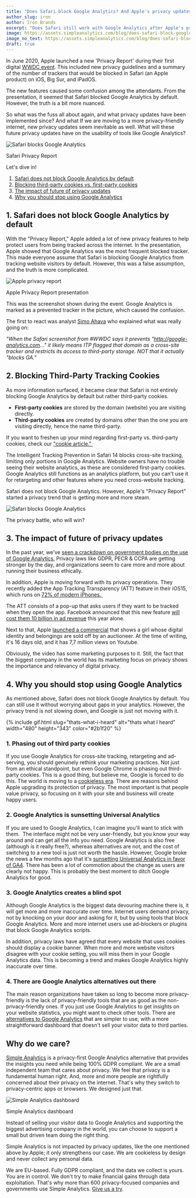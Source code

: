 ```yaml
---
title: "Does Safari block Google Analytics? And Apple's privacy updates"
author_slug: iron
author: Iron Brands
excerpt: "Does Safari still work with Google Analytics after Apple's privacy updates? And what does the future hold."
image: https://assets.simpleanalytics.com/blog/does-safari-block-google-analytics-and-apple-privacy-updates/social-image-text.png
image_no_text: https://assets.simpleanalytics.com/blog/does-safari-block-google-analytics-and-apple-privacy-updates/social-image-no-text.png
draft: true
---
```


In June 2020, Apple launched a new 'Privacy Report' during their first digital [WWDC event](https://insiderpaper.com/apple-wwdc-livestream-online-start-time-watch/). This included new privacy guidelines and a summary of the number of trackers that would be blocked in Safari (an Apple product) on iOS, Big Sur, and iPadOS.

The new features caused some confusion among the attendants. From the presentation, it seemed that Safari blocked Google Analytics by default. However, the truth is a bit more nuanced.

So what was the fuss all about again, and what privacy updates have been implemented since? And what If we are moving to a more privacy-friendly internet, new privacy updates seem inevitable as well. What will these future privacy updates have on the usability of tools like Google Analytics? 

<img src="https://assets.simpleanalytics.com/blog/does-safari-block-google-analytics-and-apple-privacy-updates/privacy-report-marktplaats.png" alt="Safari blocks Google Analytics" class="border" style="border-color: #dbdbdb;" />
<p class="caption" markdown="1">
  Safari Privacy Report
</p>

Let's dive in!

1.  [Safari does not block Google Analytics by default](#1-safari-does-not-block-google-analytics-by-default)
2.  [Blocking third-party cookies vs. first-party cookies](#2-blocking-third-party-tracking-cookies)
3.  [The impact of future of privacy updates](#3-the-impact-of-future-of-privacy-updates)
4.  [Why you should stop using Google Analytics](#4-why-you-should-stop-using-google-analytics)

## 1. Safari does not block Google Analytics by default 

With the "Privacy Report," Apple added a lot of new privacy features to help protect users from being tracked across the internet. In the presentation, Apple showed that Google Analytics was the most frequent blocked tracker. This made everyone assume that Safari is blocking Google Analytics from tracking website visitors by default. However, this was a false assumption, and the truth is more complicated.

<img src="https://assets.simpleanalytics.com/blog/does-safari-block-google-analytics-and-apple-privacy-updates/privacy-report-dropdown.png" alt="Apple privacy report" class="border-radius" />
<p class="caption" markdown="1">
  Apple Privacy Report presentation
</p>

This was the screenshot shown during the event. Google Analytics is marked as a prevented tracker in the picture, which caused the confusion.

The first to react was analyst [Simo Ahava](https://twitter.com/SimoAhava) who explained what was really going on:

*"When the Safari screenshot from #WWDC says it prevents "http://google-analytics.com..." it likely means ITP flagged that domain as a cross-site tracker and restricts its access to third-party storage. NOT that it actually "blocks GA."*

## 2. Blocking Third-Party Tracking Cookies

As more information surfaced, it became clear that Safari is not entirely blocking Google Analytics by default but rather third-party cookies.

-   **First-party cookies** are stored by the domain (website) you are visiting directly.
-   **Third-party cookies** are created by domains other than the one you are visiting directly, hence the name third-party.

If you want to freshen up your mind regarding first-party vs. third-party cookies, check our ["cookie article." ](https://blog.simpleanalytics.com/what-are-internet-cookies)

The Intelligent Tracking Prevention in Safari 14 blocks cross-site tracking, limiting only portions in Google Analytics. Website owners have no trouble seeing their website analytics, as these are considered first-party cookies. Google Analytics still functions as an analytics platform, but you can't use it for retargeting and other features where you need cross-website tracking.

Safari does not block Google Analytics. However, Apple's "Privacy Report" started a privacy trend that is getting more and more steam. 

<img src="https://assets.simpleanalytics.com/blog/does-safari-block-google-analytics-and-apple-privacy-updates/social-image-no-text.png" alt="Safari blocks Google Analytics" class="border-radius" />
<p class="caption" markdown="1">
  The privacy battle, who will win?
</p>

## 3. The impact of future of privacy updates

In the past year, we've [seen a crackdown on government bodies on the use of Google Analytics.](https://blog.simpleanalytics.com/france-rules-google-analytics-to-be-in-conflict-with-gdpr-ruling) Privacy laws like GDPR, PECR & CCPA are getting stronger by the day, and organizations seem to care more and more about running their business ethically.

In addition, Apple is moving forward with its privacy operations. They recently added the App Tracking Transparency (ATT) feature in their iOS15, which runs on [72% of modern iPhones. ](https://developer.apple.com/support/app-store/)

The ATT consists of a pop-up that asks users if they want to be tracked when they open the app. Facebook announced that this new feature [will cost them 10 billion in ad revenue](https://www.cnbc.com/2022/02/02/facebook-parent-meta-fb-q4-2021-earnings.html) this year alone.

Next to that, Apple [launched a commercial](https://www.youtube.com/watch?v=NOXK4EVFmJY) that shows a girl whose digital identity and belongings are sold off by an auctioneer. At the time of writing, it's 16 days old, and it has 7,7 million views on Youtube.

Obviously, the video has some marketing purposes to it. Still, the fact that the biggest company in the world has its marketing focus on privacy shows the importance and relevancy of digital privacy.

## 4. Why you should stop using Google Analytics

As mentioned above, Safari does not block Google Analytics by default. You can still use it without worrying about gaps in your analytics. However, the privacy trend is not slowing down, and Google is just not moving with it.

{% include gif.html slug="thats-what-i-heard" alt="thats what I heard" width="480" height="343" color="#2b1f20" %}

### 1. Phasing out of third party cookies

If you use Google Analytics for cross-site tracking, retargeting and ad-serving, you should genuinely rethink your marketing practices. Not just from an ethical standpoint, but even Google Chrome is phasing out third-party cookies. This is a good thing, but believe me, Google is forced to do this. The world is moving to a [cookieless era](https://blog.simpleanalytics.com/website-analytics-without-cookies). There are reasons behind Apple upgrading its protection of privacy. The most important is that people value privacy, so focusing on it with your site and business will create happy users. 

### 2. Google Analytics is sunsetting Universal Analytics

If you are used to Google Analytics, I can imagine you'll want to stick with them.  The interface might not be very user-friendly, but you know your way around and can get all the info you need. Google Analytics is also free (although is it really free?), whereas alternatives are not, and the cost of switching to a new tool is just not worth the hassle. However, Google broke the news a few months ago that it's [sunsetting Universal Analytics in favor of GA4](https://blog.simpleanalytics.com/google-to-sunset-universal-analytics-in-2023). There has been a lot of commotion about the change as users are clearly not happy. This is probably the best moment to ditch Google Analytics for good.

### 3. Google Analytics creates a blind spot

Although Google Analytics is the biggest data devouring machine there is, it will get more and more inaccurate over time. Internet users demand privacy, not by knocking on your door and asking for it, but by using tools that block Google Analytics. More and more internet users use ad-blockers or plugins that block Google Analytics scripts.

In addition, privacy laws have agreed that every website that uses cookies should display a cookie banner. When more and more website visitors disagree with your cookie setting, you will miss them in your Google Analytics data. This is becoming a trend and makes Google Analytics highly inaccurate over time. 

### 4. There are Google Analytics alternatives out there

The main reason organizations have taken so long to become more privacy-friendly is the lack of privacy-friendly tools that are as good as the non-privacy-friendly ones.  If you just use Google Analytics to get insights on your website statistics, you might want to check other tools. There are [alternatives to Google Analytics](https://blog.simpleanalytics.com/why-simple-analytics-is-a-great-alternative-to-google-analytics) that are simpler to use, with a more straightforward dashboard that doesn't sell your visitor data to third parties.

Why do we care? 
----------------

[Simple Analytics](https://simpleanalytics.com/) is a privacy-first Google Analytics alternative that provides the insights you need while being 100% GDPR compliant. We are a small independent team that cares about privacy. We feel that privacy is a fundamental human right. And, more and more people are rightfully concerned about their privacy on the internet. That's why they switch to privacy-centric apps or browsers. We designed just that.

<img src="https://assets.simpleanalytics.com/blog/google-alternatives/simpleanalytics-dashboard-top.png" alt="Simple Analytics dashboard" class="border" />
<p class="caption" markdown="1">
  Simple Analytics dashboard
</p>

Instead of selling your visitor data to Google Analytics and supporting the biggest advertising company in the world, you can choose to support a small but driven team doing the right thing.

Simple Analytics is not impacted by privacy updates, like the one mentioned above by Apple; it only strengthens our case. We are cookieless by design and never collect any personal data.

We are EU-based. Fully GDPR compliant, and the data we collect is yours. You are in control. We don't try to make financial gains through data exploitation. That's why more than 600 privacy-focused companies and governments use Simple Analytics. [Give us a try](https://simpleanalytics.com/welcome).
